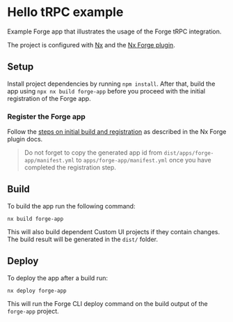 # Hello tRPC example

Example Forge app that illustrates the usage of the Forge tRPC integration.

The project is configured with [Nx](https://nx.dev/) and the [Nx Forge plugin](https://github.com/toolsplus/nx-forge).

## Setup

Install project dependencies by running `npm install`. After that, build the app using `npx nx build forge-app` before you proceed with the initial registration of the Forge app.

### Register the Forge app

Follow the [steps on initial build and registration](https://github.com/toolsplus/nx-forge/blob/main/packages/forge/README.md#initial-build-and-registration) as described in the Nx Forge plugin docs.

> Do not forget to copy the generated app id from `dist/apps/forge-app/manifest.yml` to `apps/forge-app/manifest.yml` once you have completed the registration step.

## Build

To build the app run the following command:

```shell
nx build forge-app
```

This will also build dependent Custom UI projects if they contain changes. The build result will be generated in the `dist/` folder.

## Deploy

To deploy the app after a build run:

    nx deploy forge-app

This will run the Forge CLI deploy command on the build output of the `forge-app` project.

